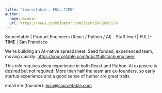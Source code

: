 ```yaml
---
title: "Sourcetable : FULL-TIME"
author:
  name: mceoin
  url: https://news.ycombinator.com/item?id=39568576
---
```

Sourcetable | Product Engineers (React &#x2F; Python &#x2F; AI) - Staff level | FULL-TIME | San Francisco

We&#x27;re building an AI-native spreadsheet. Seed funded, experienced team, moving quickly. <a href="https:&#x2F;&#x2F;sourcetable.com&#x2F;jobs#fullstack-engineer" rel="nofollow">https:&#x2F;&#x2F;sourcetable.com&#x2F;jobs#fullstack-engineer</a>

This role requires deep experience in both React and Python. AI exposure is desired but not required. More than half the team are ex-founders, so early startup experience and a good sense of humor are great traits.

email me (founder): eoin@sourcetable.com
